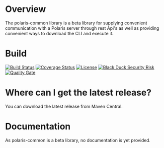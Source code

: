 # Overview
The polaris-common library is a beta library for supplying convenient communication with a Polaris server through rest Api's as well as providing convenient ways to download the CLI and execute it.

# Build

[![Build Status](https://travis-ci.org/blackducksoftware/polaris-common.svg?branch=master)](https://travis-ci.org/blackducksoftware/polaris-common)
[![Coverage Status](https://coveralls.io/repos/github/blackducksoftware/polaris-common/badge.svg?branch=master)](https://coveralls.io/github/blackducksoftware/polaris-common?branch=master)
[![License](https://img.shields.io/badge/License-Apache%202.0-blue.svg)](https://opensource.org/licenses/Apache-2.0) 
[![Black Duck Security Risk](https://copilot.blackducksoftware.com/github/repos/blackducksoftware/polaris-common/branches/master/badge-risk.svg)](https://copilot.blackducksoftware.com/github/repos/blackducksoftware/polaris-common/branches/master)
[![Quality Gate](https://sonarcloud.io/api/project_badges/measure?project=com.synopsys.integration%3Apolaris-common&metric=alert_status)](https://sonarcloud.io/dashboard?id=com.synopsys.integration%3Apolaris-common)


# Where can I get the latest release?
You can download the latest release from Maven Central.

# Documentation
As polaris-common is a beta library, no documentation is yet provided.